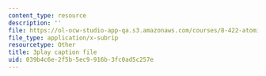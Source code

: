 ```yaml
---
content_type: resource
description: ''
file: https://ol-ocw-studio-app-qa.s3.amazonaws.com/courses/8-422-atomic-and-optical-physics-ii-spring-2013/039b4c6e2f5b5ec9916b3fc0ad5c257e_zfBXJQ-i6p8.vtt
file_type: application/x-subrip
resourcetype: Other
title: 3play caption file
uid: 039b4c6e-2f5b-5ec9-916b-3fc0ad5c257e
---
```

